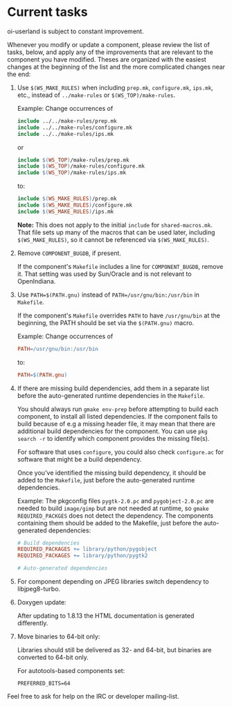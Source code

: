 # Current tasks

oi-userland is subject to constant improvement.

Whenever you modify or update a component, please review the list of tasks, below, and apply any of the improvements that are relevant to the component you have modified.  Theses are organized with the easiest changes at the beginning of the list and the more complicated changes near the end:

1.  Use `$(WS_MAKE_RULES)` when including `prep.mk`, `configure.mk`, `ips.mk`, etc., instead of `../make-rules` or `$(WS_TOP)/make-rules`.

    Example: Change occurrences of
    ```Makefile
    include ../../make-rules/prep.mk
    include ../../make-rules/configure.mk
    include ../../make-rules/ips.mk
    ```
    or
    ```Makefile
    include $(WS_TOP)/make-rules/prep.mk
    include $(WS_TOP)/make-rules/configure.mk
    include $(WS_TOP)/make-rules/ips.mk
    ```
    to:
    ```Makefile
    include $(WS_MAKE_RULES)/prep.mk
    include $(WS_MAKE_RULES)/configure.mk
    include $(WS_MAKE_RULES)/ips.mk
    ```

    **Note:** This does not apply to the initial `include` for `shared-macros.mk`.  That file sets up many of the macros that can be used later, including `$(WS_MAKE_RULES)`, so it cannot be referenced via `$(WS_MAKE_RULES)`.
    
2.  Remove `COMPONENT_BUGDB`, if present.

    If the component's `Makefile` includes a line for `COMPONENT_BUGDB`, remove it.  That setting was used by Sun/Oracle and is not relevant to OpenIndiana.

3.  Use `PATH=$(PATH.gnu)` instead of `PATH=/usr/gnu/bin:/usr/bin` in `Makefile`.

    If the component's `Makefile` overrides `PATH` to have `/usr/gnu/bin` at the beginning, the PATH should be set  via the `$(PATH.gnu)` macro.
    
    Example: Change occurrences of
    ```Makefile
    PATH=/usr/gnu/bin:/usr/bin
    ```
    to:
    ```Makefile
    PATH=$(PATH.gnu)
    ```

4.  If there are missing build dependencies, add them in a separate list before the auto-generated runtime dependencies in the `Makefile`.

    You should always run `gmake env-prep` before attempting to build each component, to install all listed dependencies.  If the component fails to build because of e.g a missing header file, it may mean that there are additional build dependencies for the component. You can use `pkg search -r` to identify which component provides the missing file(s).
    
    For software that uses `configure`, you could also check `configure.ac` for software that might be a build dependency.
    
    Once you've identified the missing build dependency, it should be added to the `Makefile`, just before the auto-generated runtime dependencies.
    
    Example: The pkgconfig files `pygtk-2.0.pc` and `pygobject-2.0.pc` are needed to build `image/gimp` but are not needed at runtime, so `gmake REQUIRED_PACKGES` does not detect the dependency.  The components containing them should be added to the Makefile, just before the auto-generated dependencies:
    ```Makefile
    # Build dependencies
    REQUIRED_PACKAGES += library/python/pygobject
    REQUIRED_PACKAGES += library/python/pygtk2

    # Auto-generated dependencies
    ```

5.  For component depending on JPEG libraries switch dependency to libjpeg8-turbo.

6.  Doxygen update:

    After updating to 1.8.13 the HTML documentation is generated differently.

7.  Move binaries to 64-bit only:

    Libraries should still be delivered as 32- and 64-bit, but binaries are converted to 64-bit only.

    For autotools-based components set:
    ```
    PREFERRED_BITS=64
    ```

Feel free to ask for help on the IRC or developer mailing-list.
